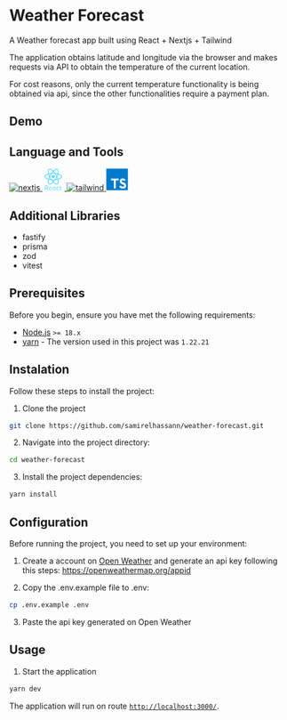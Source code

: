 # Weather Forecast

A Weather forecast app built using React + Nextjs + Tailwind

The application obtains latitude and longitude via the browser and makes requests via API to obtain the temperature of the current location.

For cost reasons, only the current temperature functionality is being obtained via api, since the other functionalities require a payment plan.

## Demo


## Language and Tools

<p align="left"> <a href="https://nextjs.org/" target="_blank" rel="noreferrer"> <img src="https://cdn.worldvectorlogo.com/logos/nextjs-2.svg" alt="nextjs" width="40" height="40"/> </a>  <a href="https://reactjs.org/" target="_blank" rel="noreferrer"> <img src="https://raw.githubusercontent.com/devicons/devicon/master/icons/react/react-original-wordmark.svg" alt="react" width="40" height="40"/> </a> <a href="https://tailwindcss.com/" target="_blank" rel="noreferrer"> <img src="https://www.vectorlogo.zone/logos/tailwindcss/tailwindcss-icon.svg" alt="tailwind" width="40" height="40"/> </a> <a href="https://www.typescriptlang.org/" target="_blank" rel="noreferrer"> <img src="https://raw.githubusercontent.com/devicons/devicon/master/icons/typescript/typescript-original.svg" alt="typescript" width="40" height="40"/> </a> </p>

## Additional Libraries

- fastify
- prisma
- zod
- vitest

## Prerequisites

Before you begin, ensure you have met the following requirements:
- [Node.js](https://nodejs.org/en) `>= 18.x`
- [yarn](https://yarnpkg.com/) - The version used in this project was `1.22.21`


## Instalation

Follow these steps to install the project:

1. Clone the project
```bash
git clone https://github.com/samirelhassann/weather-forecast.git
```

2. Navigate into the project directory:
```bash
cd weather-forecast
```

3. Install the project dependencies:
```bash
yarn install
```

## Configuration

Before running the project, you need to set up your environment:

1. Create a account on [Open Weather](https://openweathermap.org/) and generate an api key following this steps: https://openweathermap.org/appid

2. Copy the .env.example file to .env:
```bash
cp .env.example .env
```

3. Paste the api key generated on Open Weather

## Usage

1. Start the application
```bash
yarn dev
```

The application will run on route [`http://localhost:3000/`](http://localhost:3000/).
